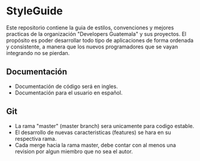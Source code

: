 # StyleGuide
Este repositorio contiene la guia de estilos, convenciones y mejores practicas de la organizaci&oacute;n "Developers Guatemala" y sus proyectos. El prop&oacute;sito es poder desarrollar todo tipo de aplicaciones de forma ordenada y consistente, a manera que los nuevos programadores que se vayan integrando no se pierdan.

## Documentaci&oacute;n
* Documentaci&oacute;n de c&oacute;digo será en ingles.
* Documentaci&oacute;n para el usuario en espa&ntilde;ol.

## Git
* La rama "master" (master branch) sera unicamente para codigo estable.
* El desarrollo de nuevas caracteristicas (features) se hara en su respectiva rama.
* Cada merge hacia la rama master, debe contar con al menos una revision por algun miembro que no sea el autor.
